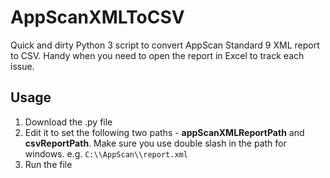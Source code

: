 # AppScanXMLToCSV
Quick and dirty Python 3 script to convert AppScan Standard 9 XML report to CSV. Handy when you need to open the report in Excel to track each issue.
## Usage
1.  Download the .py file
2.  Edit it to set the following two paths - **appScanXMLReportPath** and **csvReportPath**. Make sure you use double slash in the path for windows. e.g. ```C:\\AppScan\\report.xml ```
3.  Run the file

